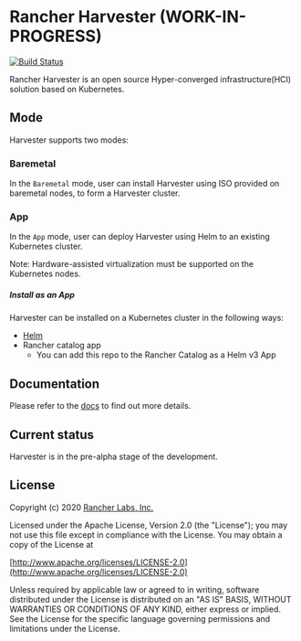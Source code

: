 Rancher Harvester (WORK-IN-PROGRESS)
========
[![Build Status](https://drone-publish.rancher.io/api/badges/rancher/harvester/status.svg)](https://drone-publish.rancher.io/rancher/harvester)

Rancher Harvester is an open source Hyper-converged infrastructure(HCI) solution based on Kubernetes.

## Mode

Harvester supports two modes:

### Baremetal

In the `Baremetal` mode, user can install Harvester using ISO provided on baremetal nodes, to form a Harvester cluster.

### App

In the `App` mode, user can deploy Harvester using Helm to an existing Kubernetes cluster.

Note: Hardware-assisted virtualization must be supported on the Kubernetes nodes.

##### Install as an App
Harvester can be installed on a Kubernetes cluster in the following ways:
- [Helm](https://github.com/rancher/harvester/tree/master/deploy/charts/harvester)
- Rancher catalog app
    - You can add this repo to the Rancher Catalog as a Helm v3 App

## Documentation
Please refer to the [docs](./docs) to find out more details.

## Current status

Harvester is in the pre-alpha stage of the development.

## License
Copyright (c) 2020 [Rancher Labs, Inc.](http://rancher.com)

Licensed under the Apache License, Version 2.0 (the "License");
you may not use this file except in compliance with the License.
You may obtain a copy of the License at

[http://www.apache.org/licenses/LICENSE-2.0](http://www.apache.org/licenses/LICENSE-2.0)

Unless required by applicable law or agreed to in writing, software
distributed under the License is distributed on an "AS IS" BASIS,
WITHOUT WARRANTIES OR CONDITIONS OF ANY KIND, either express or implied.
See the License for the specific language governing permissions and
limitations under the License.
